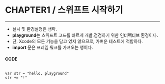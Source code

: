 # CHAPTER1 / 스위프트 시작하기
- - -
* 설치 및 환경설정은 생략.
* **playground**는 스위프트 코드를 빠르게 개발,점검하기 위한 인터렉티브 환경이다.
* 단, Xcode의 모든 기능을 담고 있지 않으므로, 가벼운 테스트에 적합하다.
* **import** 문은 프레임 워크를 가져오는 행이다.



#### CODE
```import Cocoa

var str = "hello, playground"
str += "!"
```
<br>
<br>

